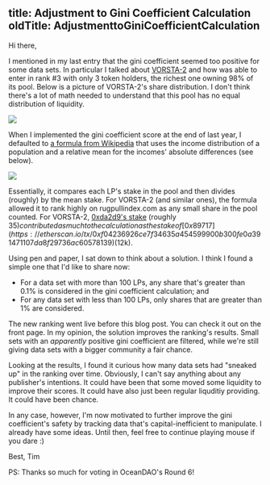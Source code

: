 title: Adjustment to Gini Coefficient Calculation
oldTitle: AdjustmenttoGiniCoefficientCalculation
---

Hi there,

I mentioned in my last entry that the gini coefficient seemed too positive for
some data sets. In particular I talked about
[VORSTA-2](https://etherscan.io/token/tokenholderchart/0x00c522b89e3B769BF47529e11C475E2e734A8A40)
and how was able to enter in rank #3 with only 3 token holders, the richest one
owning 98% of its pool. Below is a picture of VORSTA-2's share distribution. I
don't think there's a lot of math needed to understand that this pool has no
equal distribution of liquidity.

![](/vorsta2.png)

When I implemented the gini coefficient score at the end of last year, I
defaulted to [a formula from
Wikipedia](https://en.wikipedia.org/w/index.php?title=Gini_coefficient&oldid=1017020580)
that uses the income distribution of a population and a relative mean for the
incomes' absolute differences (see below).

![](/giniformula.png)

Essentially, it compares each LP's stake in the pool and then divides (roughly)
by the mean stake. For VORSTA-2 (and similar ones), the formula allowed it to
rank highly on rugpullindex.com as any small share in the pool counted. For
VORSTA-2, [0xda2d9's
stake](https://etherscan.io/tx/0x5a4ca7aeab948675eb20b6dc98e8d54d5ea660724e82ac07f3274c4e38213422)
(roughly $35) contributed as much to the calculation as the stake of
[0x89717](https://etherscan.io/tx/0xf04236926ce7f34635a454599900b300fe0a391471107da8f29736ac60578139)
($12k).

Using pen and paper, I sat down to think about a solution. I think I found
a simple one that I'd like to share now:

- For a data set with more than 100 LPs, any share that's greater than 0.1% is
  considered in the gini coefficient calculation; and
- For any data set with less than 100 LPs, only shares that are greater than 1%
  are considered.

The new ranking went live before this blog post. You can check it out on the
front page. In my opinion, the solution improves the ranking's results. Small
sets with an _apparently_ positive gini coefficient are filtered, while we're
still giving data sets with a bigger community a fair chance.

Looking at the results, I found it curious how many data sets had "sneaked up"
in the ranking over time. Obviously, I can't say anything about any publisher's
intentions. It could have been that some moved some liquidity to improve their
scores. It could have also just been regular liquditiy providing. It could have
been chance.

In any case, however, I'm now motivated to further improve the gini
coefficient's safety by tracking data that's capital-inefficient to manipulate.
I already have some ideas. Until then, feel free to continue playing mouse if
you dare :)

Best,
Tim

PS: Thanks so much for voting in OceanDAO's Round 6!
